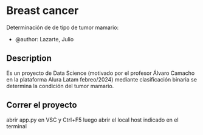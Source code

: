 # Breast cancer
Determinación de de tipo de tumor mamario:

* @author: Lazarte, Julio


## Description
Es un proyecto de Data Science (motivado por el profesor Álvaro Camacho en la plataforma Alura Latam febreo/2024) mediante clasificación binaria se determina la condición del tumor mamario.

## Correr el proyecto
abrir app.py en VSC  y Ctrl+F5
luego abrir el local host indicado en el terminal
